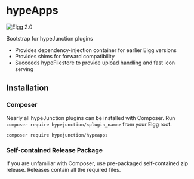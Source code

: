 hypeApps
========
![Elgg 2.0](https://img.shields.io/badge/Elgg-2.0-orange.svg?style=flat-square)

Bootstrap for hypeJunction plugins

* Provides dependency-injection container for earlier Elgg versions
* Provides shims for forward compatibility
* Succeeds hypeFilestore to provide upload handling and fast icon serving


## Installation


### Composer

Nearly all hypeJunction plugins can be installed with Composer.
Run ```composer require hypejunction/<plugin_name>``` from your Elgg root.

```sh
composer require hypejunction/hypeapps
```


### Self-contained Release Package

If you are unfamiliar with Composer, use pre-packaged self-contained zip release.
Releases contain all the required files.

